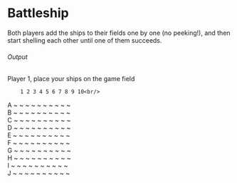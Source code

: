 # Battleship

Both players add the ships to their fields one by one (no peeking!), and then start shelling each other until one of them succeeds.

###### Output

Player 1, place your ships on the game field

        1 2 3 4 5 6 7 8 9 10<br/>
A ~ ~ ~ ~ ~ ~ ~ ~ ~ ~<br/>
B ~ ~ ~ ~ ~ ~ ~ ~ ~ ~<br/>
C ~ ~ ~ ~ ~ ~ ~ ~ ~ ~<br/>
D ~ ~ ~ ~ ~ ~ ~ ~ ~ ~<br/>
E ~ ~ ~ ~ ~ ~ ~ ~ ~ ~<br/>
F ~ ~ ~ ~ ~ ~ ~ ~ ~ ~<br/>
G ~ ~ ~ ~ ~ ~ ~ ~ ~ ~<br/>
H ~ ~ ~ ~ ~ ~ ~ ~ ~ ~<br/>
I ~ ~ ~ ~ ~ ~ ~ ~ ~ ~<br/>
J ~ ~ ~ ~ ~ ~ ~ ~ ~ ~<br/>